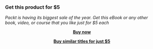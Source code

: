 
### Get this product for $5

<i>Packt is having its biggest sale of the year. Get this eBook or any other book, video, or course that you like just for $5 each</i>


<b><p align='center'>[Buy now](https://packt.link/9781803242040)</p></b>


<b><p align='center'>[Buy similar titles for just $5](https://subscription.packtpub.com/search)</p></b>


